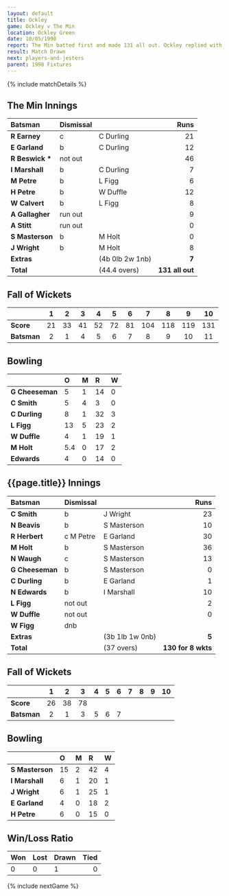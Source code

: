 ```yaml
---
layout: default
title: Ockley
game: Ockley v The Min
location: Ockley Green
date: 10/05/1998
report: The Min batted first and made 131 all out. Ockley replied with 130 for 8 wkts, before time ran out
result: Match Drawn
next: players-and-jesters
parent: 1998 Fixtures
---
```


{% include matchDetails %}

## The Min Innings

| Batsman | Dismissal |  | Runs |
|:---|:---|---|---:|
| **R Earney** | c | C Durling | 21 |
| **E Garland** | b | C Durling | 12 |
| **R Beswick &#42;** | not out |  | 46 |
| **I Marshall** | b | C Durling | 7 |
| **M Petre** | b | L Figg | 6 |
| **H Petre** | b | W Duffle | 12 |
| **W Calvert** | b | L Figg | 8 |
| **A Gallagher** | run out |  | 9 |
| **A Stitt** | run out |  | 0 |
| **S Masterson** | b | M Holt | 0 |
| **J Wright** | b | M Holt | 8 |
| **Extras** | | (4b 0lb 2w 1nb) | **7** |
| **Total** | | (44.4 overs) | **131 all out** |

## Fall of Wickets

| | 1 | 2 | 3 | 4 | 5 | 6 | 7 | 8 | 9 | 10 |
|---|:---:|:---:|:---:|:---:|:---:|:---:|:---:|:---:|:---:|:---:|
| **Score** | 21 | 33 | 41 | 52 | 72 | 81 | 104 | 118 | 119 | 131 |
| **Batsman** | 2 | 1 | 4 | 5 | 6 | 7 | 8 | 9 | 10 | 11 |

## Bowling

| | O | M | R | W |
|---|:---|:---|:---|:---|
| **G Cheeseman** | 5 | 1 | 14 | 0 |
| **C Smith** | 5 | 4 | 3 | 0 |
| **C Durling** | 8 | 1 | 32 | 3 |
| **L Figg** | 13 | 5 | 23 | 2 |
| **W Duffle** | 4 | 1 | 19 | 1 |
| **M Holt** | 5.4 | 0 | 17 | 2 |
| **Edwards** | 4 | 0 | 14 | 0 |

## {{page.title}} Innings

| Batsman | Dismissal |  | Runs |
|:---|:---|---|---:|
| **C Smith** | b | J Wright | 23 |
| **N Beavis** | b | S Masterson | 10 |
| **R Herbert** | c M Petre | E Garland | 30 |
| **M Holt** | b | S Masterson | 36 |
| **N Waugh** | c | S Masterson | 13 |
| **G Cheeseman** | b | S Masterson | 0 |
| **C Durling** | b | E Garland | 1 |
| **N Edwards** | b | I Marshall | 10 |
| **L Figg** | not out |  | 2 |
| **W Duffle** | not out |  | 0 |
| **W Figg** | dnb |  |  |
| **Extras** | | (3b 1lb 1w 0nb) | **5** |
| **Total** | | (37 overs) | **130 for 8 wkts** |

## Fall of Wickets

| | 1 | 2 | 3 | 4 | 5 | 6 | 7 | 8 | 9 | 10 |
|---|:---:|:---:|:---:|:---:|:---:|:---:|:---:|:---:|:---:|:---:|
| **Score** | 26 | 38 | 78 |  |  |  |  |  |  |  |
| **Batsman** | 2 | 1 | 3 | 5 | 6 | 7 |  |  |  |  |

## Bowling

| | O | M | R | W |
|---|:---|:---|:---|:---|
| **S Masterson** | 15 | 2 | 42 | 4 |
| **I Marshall** | 6 | 1 | 20 | 1 |
| **J Wright** | 6 | 1 | 25 | 1 |
| **E Garland** | 4 | 0 | 18 | 2 |
| **H Petre** | 6 | 0 | 15 | 0 |

## Win/Loss Ratio

| Won | Lost | Drawn | Tied |
|:---|:---|:---|---:|
| 0 | 0 | 1 | 0 |

{% include nextGame %}